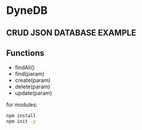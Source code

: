 # DyneDB
## CRUD JSON DATABASE EXAMPLE

## Functions
- findAll()
- find(param)
- create(param)
- delete(param)
- update(param)

for modules:
```bash
npm install
npm init -y
```
